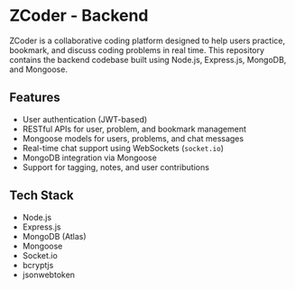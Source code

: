 # ZCoder - Backend

ZCoder is a collaborative coding platform designed to help users practice, bookmark, and discuss coding problems in real time. This repository contains the backend codebase built using Node.js, Express.js, MongoDB, and Mongoose.

## Features

- User authentication (JWT-based)
- RESTful APIs for user, problem, and bookmark management
- Mongoose models for users, problems, and chat messages
- Real-time chat support using WebSockets (`socket.io`)
- MongoDB integration via Mongoose
- Support for tagging, notes, and user contributions

## Tech Stack

- Node.js
- Express.js
- MongoDB (Atlas)
- Mongoose
- Socket.io
- bcryptjs
- jsonwebtoken
